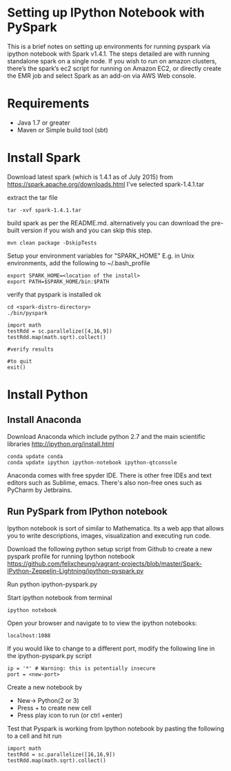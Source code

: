 Setting up IPython Notebook with PySpark
==========================================

This is a brief notes on setting up environments for running pyspark via ipython notebook 
with Spark v1.4.1. The steps detailed are with running standalone spark on a single node.
If you wish to run on amazon clusters, there’s the spark’s ec2 script for running on Amazon EC2, or directly create the EMR job and 
select Spark as an add-on via AWS Web console.


Requirements
============

* Java 1.7 or greater
* Maven or Simple build tool (sbt)


Install Spark
============

Download latest spark (which is 1.4.1 as of July 2015)  from https://spark.apache.org/downloads.html
I've selected  spark-1.4.1.tar

extract the tar file

	tar -xvf spark-1.4.1.tar

build spark as per the README.md. 
alternatively you can download the pre-built version if you wish and you can skip this step.

	mvn clean package -DskipTests

Setup your environment variables for "SPARK_HOME" 
E.g. in Unix environments, add the following to ~/.bash_profile

	export SPARK_HOME=<location of the install>
	export PATH=$SPARK_HOME/bin:$PATH

verify that pyspark is installed ok

	cd <spark-distro-directory>
	./bin/pyspark
	
	import math
	testRdd = sc.parallelize([4,16,9])
	testRdd.map(math.sqrt).collect()
	
	#verify results
	
	#to quit
	exit()
	

Install Python
============


Install Anaconda
-----------------

Download Anaconda which include python 2.7 and the main scientific libraries
http://ipython.org/install.html

	conda update conda
	conda update ipython ipython-notebook ipython-qtconsole

	
Anaconda comes with free spyder IDE. There is other free IDEs and text editors such as Sublime, emacs.
There's also non-free ones such as PyCharm by Jetbrains.


Run PySpark from IPython notebook
-----------------------------------

Ipython notebook is sort of similar to Mathematica. Its a web app that allows you to write descriptions, 
images, visualization and executing run code. 

Download the following python setup script from Github to create a new pyspark profile for running Ipython notebook
https://github.com/felixcheung/vagrant-projects/blob/master/Spark-IPython-Zeppelin-Lightning/ipython-pyspark.py

Run 
	python ipython-pyspark.py
		
Start ipython notebook from terminal

	ipython notebook
	
Open your browser and navigate to to view the ipython notebooks:

	localhost:1088

If you would like to change to a different port, modify the following line in the ipython-pyspark.py script

	ip = '*' # Warning: this is potentially insecure
	port = <new-port>

Create a new notebook by 
* New-> Python(2 or 3) 
* Press + to create new cell
* Press play icon to run (or ctrl +enter)

Test that Pyspark is working from Ipython notebook by pasting the following to a cell and hit run

	import math
	testRdd = sc.parallelize([16,16,9])
	testRdd.map(math.sqrt).collect()
	








